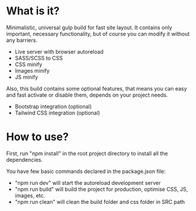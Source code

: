 <h1>What is it?</h1>

<p>
Minimalistic, universal gulp build for fast site layout. It contains only important, necessary functionality, but of course you can modify it without any barriers.

<ul>
  <li>Live server with browser autoreload</li>
  <li>SASS/SCSS to CSS</li>
  <li>CSS minify</li>
  <li>Images minify</li>
  <li>JS minify</li>
</ul>

Also, this build contains some optional features, that means you can easy and fast activate or disable them, depends on your project needs.

<ul>
  <li>Bootstrap integration (optional)</li>
  <li>Tailwind CSS integration (optional)</li>
</ul>
</p>

<h1>How to use?</h1>

<p>
First, run "npm install" in the root project directory to install all the dependencies.

You have few basic commands declared in the package.json file:
<ul>
  <li>"npm run dev" will start the autoreload development server</li>
  <li>"npm run build" will build the project for production, optimise CSS, JS, images, etc.</li>
  <li>"npm run clean" will clean the build folder and css folder in SRC path</li>
</ul>
</p>
